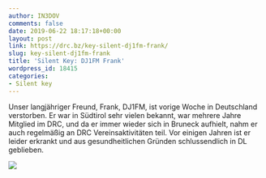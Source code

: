 ```yaml
---
author: IN3DOV
comments: false
date: 2019-06-22 18:17:18+00:00
layout: post
link: https://drc.bz/key-silent-dj1fm-frank/
slug: key-silent-dj1fm-frank
title: 'Silent Key: DJ1FM Frank'
wordpress_id: 18415
categories:
- Silent key
---
```





Unser langjähriger Freund, Frank, DJ1FM, ist vorige Woche in Deutschland verstorben. Er war in Südtirol sehr vielen bekannt, war mehrere Jahre Mitglied im DRC, und da er immer wieder sich in Bruneck aufhielt, nahm er auch regelmäßig an DRC Vereinsaktivitäten teil.  Vor einigen Jahren ist er leider erkrankt und aus gesundheitlichen Gründen schlussendlich in DL geblieben.







![](https://drc.bz/wp-content/uploads/2019/06/4706.jpeg)



